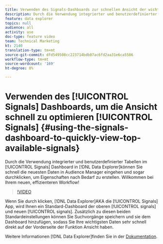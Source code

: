 ```yaml
---
title: Verwenden des Signals-Dashboards zur schnellen Ansicht der wichtigsten verfügbaren Signale
description: Durch die Verwendung integrierter und benutzerdefinierter Tabellen im Signal-Dashboard in Data Explorer können Sie die neuesten Daten schnell in Audience Manager eingehen und sogar durchklicken, um Eigenschaften nach Bedarf zu erstellen. Willkommen bei Ihrem neuen, effizienteren Workflow!
feature: data explorer
topics: null
audience: all
activity: use
doc-type: feature video
team: Technical Marketing
kt: 2140
translation-type: tm+mt
source-git-commit: dfd549508cc223714bdb07ac6fd2aa31e6ca5586
workflow-type: tm+mt
source-wordcount: '169'
ht-degree: 0%

---
```



# Verwenden des [!UICONTROL Signals] Dashboards, um die Ansicht schnell zu optimieren [!UICONTROL Signals] {#using-the-signals-dashboard-to-quickly-view-top-available-signals}

Durch die Verwendung integrierter und benutzerdefinierter Tabellen im [!UICONTROL Signals] Dashboard in [!DNL Data Explorer]können Sie schnell die neuesten Daten in Audience Manager eingehen und sogar durchklicken, um Eigenschaften nach Bedarf zu erstellen. Willkommen bei Ihrem neuen, effizienteren Workflow!

>[!VIDEO](https://video.tv.adobe.com/v/25151/?quality=12)

Wenn Sie durch klicken, [!DNL Data Explorer]AKA die [!UICONTROL Signals] App, wird Ihnen ein Standard-Dashboard der oberen [!UICONTROL signals] und neuen [!UICONTROL signals]. Zusätzlich zu diesen beiden Standardeinstellungen können Sie Suchvorgänge speichern und sie dem Dashboard hinzufügen, sodass Sie Ihre wichtigsten Daten sehr schnell direkt auf der Vorderseite der Funktion Ansicht haben.

Weitere Informationen [!DNL Data Explorer]finden Sie in der [Dokumentation](https://experiencecloud.adobe.com/resources/help/en_US/aam/data-explorer.html).